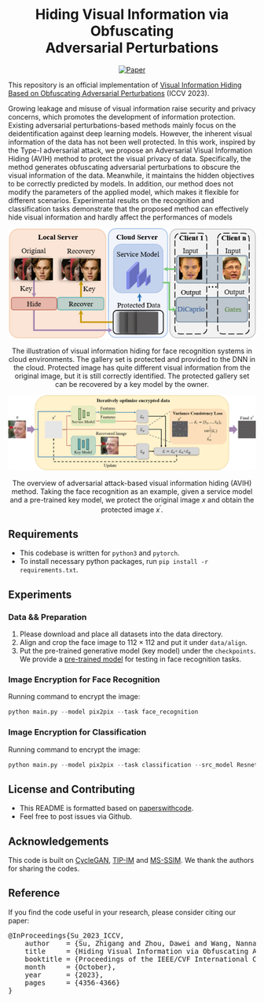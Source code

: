 <div align="center">   
  
# Hiding Visual Information via Obfuscating <br> Adversarial Perturbations
[![Paper](https://img.shields.io/badge/paper-ICCV-green)](https://openaccess.thecvf.com/content/ICCV2023/papers/Su_Hiding_Visual_Information_via_Obfuscating_Adversarial_Perturbations_ICCV_2023_paper.pdf)

</div>

This repository is an official implementation of [Visual Information Hiding Based on Obfuscating Adversarial Perturbations](https://openaccess.thecvf.com/content/ICCV2023/papers/Su_Hiding_Visual_Information_via_Obfuscating_Adversarial_Perturbations_ICCV_2023_paper.pdf) (ICCV 2023).


Growing leakage and misuse of visual information raise security and privacy concerns, which promotes the development of information protection. Existing adversarial perturbations-based methods mainly focus on the deidentification against deep learning models. However, the inherent visual information of the data has not been well protected. In this work, inspired by the Type-I adversarial attack, we propose an Adversarial Visual Information Hiding (AVIH) method to protect the visual privacy of data. Specifically, the method generates obfuscating adversarial perturbations to obscure the visual information of the data. Meanwhile, it maintains the hidden objectives to be correctly predicted by models. In addition, our method does not modify the parameters of the applied model, which makes it flexible for different scenarios. Experimental results on the recognition and classification tasks demonstrate that the proposed method can effectively hide visual information and hardly affect the performances of models


<p float="left" align="center">
<img src="arch.png" width="800" /> 
<figcaption align="center">
  
The illustration of visual information hiding for face recognition systems in cloud environments. The gallery set is protected and provided to the DNN in the cloud. Protected image has quite different visual information from the original image, but it is still correctly identified. The protected gallery set can be recovered by a key model by the owner.
</figcaption>
</p>



<p float="left" align="center">
<img src="method.png" width="800" /> 
<figcaption align="center">
  
The overview of adversarial attack-based visual information hiding (AVIH) method. Taking the face recognition as an example, given a service model and a pre-trained key model, we protect the original image $x$ and obtain the protected image $x^{\prime}$.
</figcaption>
</p>


## Requirements
- This codebase is written for `python3` and `pytorch`.
- To install necessary python packages, run `pip install -r requirements.txt`.


## Experiments
### Data && Preparation
1. Please download and place all datasets into the data directory.
2. Align and crop the face image to $112 \times 112$ and put it under `data/align`.
3. Put the pre-trained generative model (key model) under the `checkpoints`. We provide a [pre-trained model](https://drive.google.com/drive/folders/1ogIV18DxHNYlnuF4N4dQF-Ft00QwG2ov?usp=sharing) for testing in face recognition tasks.


### Image Encryption for Face Recognition
Running command to encrypt the image:

```python
python main.py --model pix2pix --task face_recognition
```


### Image Encryption for Classification
Running command to encrypt the image:

```python
python main.py --model pix2pix --task classification --src_model Resnet18 --batch_size 10 --root ./data/cif
```


## License and Contributing
- This README is formatted based on [paperswithcode](https://github.com/paperswithcode/releasing-research-code).
- Feel free to post issues via Github.


## Acknowledgements
This code is built on [CycleGAN](https://github.com/junyanz/pytorch-CycleGAN-and-pix2pix), [TIP-IM](https://github.com/ShawnXYang/TIP-IM) and [MS-SSIM](https://github.com/VainF/pytorch-msssim/tree/master). We thank the authors for sharing the codes.


## Reference
If you find the code useful in your research, please consider citing our paper:


<pre>
@InProceedings{Su_2023_ICCV,
    author    = {Su, Zhigang and Zhou, Dawei and Wang, Nannan and Liu, Decheng and Wang, Zhen and Gao, Xinbo},
    title     = {Hiding Visual Information via Obfuscating Adversarial Perturbations},
    booktitle = {Proceedings of the IEEE/CVF International Conference on Computer Vision (ICCV)},
    month     = {October},
    year      = {2023},
    pages     = {4356-4366}
}
</pre>
